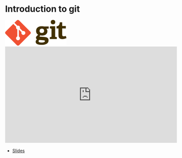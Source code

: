 # Introduction to git 
<img src="img/Git-logo.svg.png" alt="drawing" width="200"/>

<iframe width="560" height="315" src="https://www.youtube.com/embed/meEcQAttqAo" title="YouTube video player" frameborder="0" allow="accelerometer; autoplay; clipboard-write; encrypted-media; gyroscope; picture-in-picture" allowfullscreen></iframe>

*   [Slides](https://raw.githubusercontent.com/DavidBert/N7-techno-IA/master/slides/IA%20Framework%20Git%20Intro.pdf)